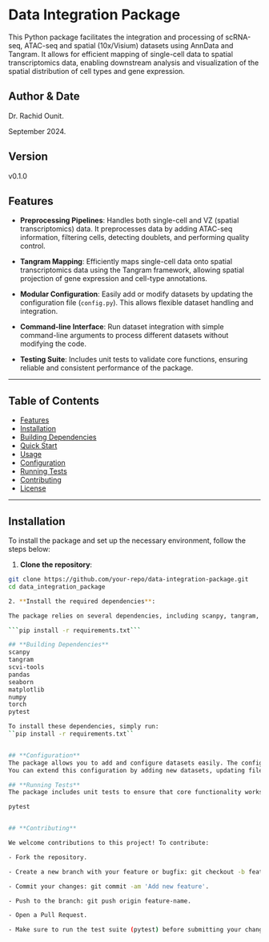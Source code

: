 # Data Integration Package

This Python package facilitates the integration and processing of scRNA-seq, ATAC-seq and spatial (10x/Visium) datasets using AnnData and Tangram. It allows for efficient mapping of single-cell data to spatial transcriptomics data, enabling downstream analysis and visualization of the spatial distribution of cell types and gene expression.


## Author & Date
Dr. Rachid Ounit.

September 2024.

## Version
v0.1.0

## **Features**

- **Preprocessing Pipelines**: Handles both single-cell and VZ (spatial transcriptomics) data. It preprocesses data by adding ATAC-seq information, filtering cells, detecting doublets, and performing quality control.
  
- **Tangram Mapping**: Efficiently maps single-cell data onto spatial transcriptomics data using the Tangram framework, allowing spatial projection of gene expression and cell-type annotations.

- **Modular Configuration**: Easily add or modify datasets by updating the configuration file (`config.py`). This allows flexible dataset handling and integration.

- **Command-line Interface**: Run dataset integration with simple command-line arguments to process different datasets without modifying the code.

- **Testing Suite**: Includes unit tests to validate core functions, ensuring reliable and consistent performance of the package.

---

## **Table of Contents**

- [Features](#features)
- [Installation](#installation)
- [Building Dependencies](#building-dependencies)
- [Quick Start](#quick-start)
- [Usage](#usage)
- [Configuration](#configuration)
- [Running Tests](#running-tests)
- [Contributing](#contributing)
- [License](#license)

---

## **Installation**

To install the package and set up the necessary environment, follow the steps below:

1. **Clone the repository**:

```bash
git clone https://github.com/your-repo/data-integration-package.git
cd data_integration_package

2. **Install the required dependencies**:

The package relies on several dependencies, including scanpy, tangram, scvi-tools, and others. To install all dependencies, run:

```pip install -r requirements.txt```

## **Building Dependencies**
scanpy
tangram
scvi-tools
pandas
seaborn
matplotlib
numpy
torch
pytest

To install these dependencies, simply run:
``pip install -r requirements.txt``


## **Configuration**
The package allows you to add and configure datasets easily. The config.py file contains all relevant information regarding file paths, sample mappings, and datasets.
You can extend this configuration by adding new datasets, updating file paths, or modifying the parameters used for mapping and preprocessing.

## **Running Tests**
The package includes unit tests to ensure that core functionality works as expected. The tests are written using pytest, and you can run them by executing:

pytest


## **Contributing**

We welcome contributions to this project! To contribute:

- Fork the repository.

- Create a new branch with your feature or bugfix: git checkout -b feature-name.

- Commit your changes: git commit -am 'Add new feature'.

- Push to the branch: git push origin feature-name.

- Open a Pull Request.

- Make sure to run the test suite (pytest) before submitting your changes to ensure everything works as expected.


